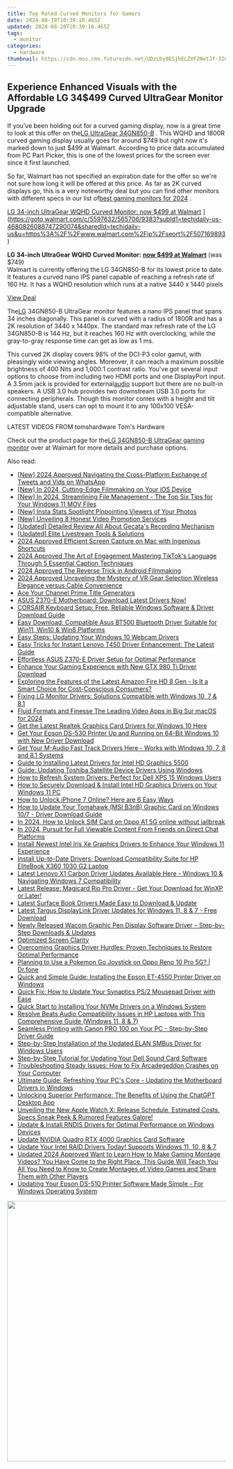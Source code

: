 ```yaml
---
title: Top Rated Curved Monitors for Gamers
date: 2024-08-19T10:39:16.465Z
updated: 2024-08-20T10:39:16.465Z
tags:
  - monitor
categories:
  - hardware
thumbnail: https://cdn.mos.cms.futurecdn.net/UDzLby9ESjhELZXF2NetJf-320-80.jpg
---
```


## Experience Enhanced Visuals with the Affordable LG 34$499 Curved UltraGear Monitor Upgrade

If you've been holding out for a curved gaming display, now is a great time to look at this offer on the[LG UltraGear 34GN850-B](https://goto.walmart.com/c/5597632/565706/9383?subId1=techidaily-us-1225800387363550634&sharedId=techidaily-us&u=https%3A%2F%2Fwww.walmart.com%2Fip%2Fseort%2F507169893) . This WQHD and 1800R curved gaming display usually goes for around $749 but right now it's marked down to just $499 at Walmart. According to price data accumulated from PC Part Picker, this is one of the lowest prices for the screen ever since it first launched.

 So far, Walmart has not specified an expiration date for the offer so we're not sure how long it will be offered at this price. As far as 2K curved displays go, this is a very noteworthy deal but you can find other monitors with different specs in our list of[best gaming monitors for 2024](https://tools.techidaily.com) .

[LG 34-inch UltraGear WQHD Curved Monitor: now $499 at Walmart](https://cdn.mos.cms.futurecdn.net/AFeHS9cCn2hrSRfhG47a46-200-100.jpg "LG 34-inch UltraGear WQHD Curved Monitor: now $499 at Walmart") ](https://goto.walmart.com/c/5597632/565706/9383?subId1=techidaily-us-4680826088747290074&sharedId=techidaily-us&u=https%3A%2F%2Fwww.walmart.com%2Fip%2Fseort%2F507169893)

**LG 34-inch UltraGear WQHD Curved Monitor:** [**now $499 at Walmart**](https://goto.walmart.com/c/5597632/565706/9383?subId1=techidaily-us-1245930175967706523&sharedId=techidaily-us&u=https%3A%2F%2Fwww.walmart.com%2Fip%2Fseort%2F507169893) (was $749)  
 Walmart is currently offering the LG 34GN850-B for its lowest price to date. It features a curved nano IPS panel capable of reaching a refresh rate of 160 Hz. It has a WQHD resolution which runs at a native 3440 x 1440 pixels

[View Deal](https://goto.walmart.com/c/5597632/565706/9383?subId1=techidaily-us-4680826088747290074&sharedId=techidaily-us&u=https%3A%2F%2Fwww.walmart.com%2Fip%2Fseort%2F507169893)

 The[LG](https://tools.techidaily.com) 34GN850-B UltraGear monitor features a nano IPS panel that spans 34 inches diagonally. This panel is curved with a radius of 1800R and has a 2K resolution of 3440 x 1440px. The standard max refresh rate of the LG 34GN850-B is 144 Hz, but it reaches 160 Hz with overclocking, while the gray-to-gray response time can get as low as 1 ms.

 This curved 2K display covers 98% of the DCI-P3 color gamut, with pleasingly wide viewing angles. Moreover, it can reach a maximum possible brightness of 400 Nits and 1,000:1 contrast ratio. You've got several input options to choose from including two HDMI ports and one DisplayPort input. A 3.5mm jack is provided for external[audio](https://tools.techidaily.com) support but there are no built-in speakers. A USB 3.0 hub provides two downstream USB 3.0 ports for connecting peripherals. Though this monitor comes with a height and tilt adjustable stand, users can opt to mount it to any 100x100 VESA-compatible alternative.

 LATEST VIDEOS FROM tomshardware Tom's Hardware

 Check out the product page for the[LG 34GN850-B UltraGear gaming monitor](https://goto.walmart.com/c/5597632/565706/9383?subId1=techidaily-us-8708533833740084855&sharedId=techidaily-us&u=https%3A%2F%2Fwww.walmart.com%2Fip%2Fseort%2F507169893) over at Walmart for more details and purchase options.

<ins class="adsbygoogle"
     style="display:block"
     data-ad-format="autorelaxed"
     data-ad-client="ca-pub-7571918770474297"
     data-ad-slot="1223367746"></ins>



<ins class="adsbygoogle"
     style="display:block"
     data-ad-client="ca-pub-7571918770474297"
     data-ad-slot="8358498916"
     data-ad-format="auto"
     data-full-width-responsive="true"></ins>

<span class="atpl-alsoreadstyle">Also read:</span>
<div><ul>
<li><a href="https://twitter-videos.techidaily.com/new-2024-approved-navigating-the-cross-platform-exchange-of-tweets-and-vids-on-whatsapp/"><u>[New] 2024 Approved  Navigating the Cross-Platform Exchange of Tweets and Vids on WhatsApp</u></a></li>
<li><a href="https://screen-activity-recording.techidaily.com/new-in-2024-cutting-edge-filmmaking-on-your-ios-device/"><u>[New] In 2024, Cutting-Edge Filmmaking on Your iOS Device</u></a></li>
<li><a href="https://screen-sharing-recording.techidaily.com/new-in-2024-streamlining-file-management-the-top-six-tips-for-your-windows-11-mov-files/"><u>[New] In 2024, Streamlining File Management - The Top Six Tips for Your Windows 11 MOV Files</u></a></li>
<li><a href="https://instagram-clips.techidaily.com/new-insta-stats-spotlight-pinpointing-viewers-of-your-photos/"><u>[New] Insta Stats Spotlight  Pinpointing Viewers of Your Photos</u></a></li>
<li><a href="https://facebook-video-share.techidaily.com/new-unveiling-8-honest-video-promotion-services/"><u>[New] Unveiling 8 Honest Video Promotion Services</u></a></li>
<li><a href="https://screen-mirroring-recording.techidaily.com/updated-detailed-review-all-about-gecatas-recording-mechanism/"><u>[Updated] Detailed Review  All About Gecata's Recording Mechanism</u></a></li>
<li><a href="https://fox-boxes.techidaily.com/updated-elite-livestream-tools-and-solutions/"><u>[Updated] Elite Livestream Tools & Solutions</u></a></li>
<li><a href="https://screen-sharing-recording.techidaily.com/2024-approved-efficient-screen-capture-on-mac-with-ingenious-shortcuts/"><u>2024 Approved  Efficient Screen Capture on Mac with Ingenious Shortcuts</u></a></li>
<li><a href="https://tiktok-video-recordings.techidaily.com/2024-approved-the-art-of-engagement-mastering-tiktoks-language-through-5-essential-caption-techniques/"><u>2024 Approved  The Art of Engagement  Mastering TikTok's Language Through 5 Essential Caption Techniques</u></a></li>
<li><a href="https://some-skills.techidaily.com/2024-approved-the-reverse-trick-in-android-filmmaking/"><u>2024 Approved  The Reverse Trick in Android Filmmaking</u></a></li>
<li><a href="https://some-guidance.techidaily.com/2024-approved-unraveling-the-mystery-of-vr-gear-selection-wireless-elegance-versus-cable-convenience/"><u>2024 Approved  Unraveling the Mystery of VR Gear Selection  Wireless Elegance versus Cable Convenience</u></a></li>
<li><a href="https://extra-lessons.techidaily.com/ace-your-channel-prime-title-generators/"><u>Ace Your Channel  Prime Title Generators</u></a></li>
<li><a href="https://hardware-help.techidaily.com/1722975049188-asus-z370-e-motherboard-download-latest-drivers-now/"><u>ASUS Z370-E Motherboard: Download Latest Drivers Now!</u></a></li>
<li><a href="https://hardware-help.techidaily.com/corsair-keyboard-setup-free-reliable-windows-software-and-driver-download-guide/"><u>CORSAIR Keyboard Setup: Free, Reliable Windows Software & Driver Download Guide</u></a></li>
<li><a href="https://hardware-help.techidaily.com/easy-download-compatible-asus-bt500-bluetooth-driver-suitable-for-win11-win10-and-win8-platforms/"><u>Easy Download: Compatible Asus BT500 Bluetooth Driver Suitable for Win11, Win10 & Win8 Platforms</u></a></li>
<li><a href="https://hardware-help.techidaily.com/easy-steps-updating-your-windows-10-webcam-drivers/"><u>Easy Steps: Updating Your Windows 10 Webcam Drivers</u></a></li>
<li><a href="https://hardware-help.techidaily.com/easy-tricks-for-instant-lenovo-t450-driver-enhancement-the-latest-guide/"><u>Easy Tricks for Instant Lenovo T450 Driver Enhancement: The Latest Guide</u></a></li>
<li><a href="https://hardware-help.techidaily.com/effortless-asus-z370-e-driver-setup-for-optimal-performance/"><u>Effortless ASUS Z370-E Driver Setup for Optimal Performance</u></a></li>
<li><a href="https://hardware-help.techidaily.com/enhance-your-gaming-experience-with-new-gtx-980-ti-driver-download/"><u>Enhance Your Gaming Experience with New GTX 980 Ti Driver Download</u></a></li>
<li><a href="https://buynow-reviews.techidaily.com/exploring-the-features-of-the-latest-amazon-fire-hd-8-gen-is-it-a-smart-choice-for-cost-conscious-consumers/"><u>Exploring the Features of the Latest Amazon Fire HD 8 Gen - Is It a Smart Choice for Cost-Conscious Consumers?</u></a></li>
<li><a href="https://hardware-help.techidaily.com/fixing-lg-monitor-drivers-solutions-compatible-with-windows-10-7-and-81/"><u>Fixing LG Monitor Drivers: Solutions Compatible with Windows 10, 7 & 8.1</u></a></li>
<li><a href="https://some-techniques.techidaily.com/fluid-formats-and-finesse-the-leading-video-apps-in-big-sur-macos-for-2024/"><u>Fluid Formats and Finesse  The Leading Video Apps in Big Sur macOS for 2024</u></a></li>
<li><a href="https://hardware-help.techidaily.com/get-the-latest-realtek-graphics-card-drivers-for-windows-10-here/"><u>Get the Latest Realtek Graphics Card Drivers for Windows 10 Here</u></a></li>
<li><a href="https://hardware-help.techidaily.com/get-your-epson-ds-530-printer-up-and-running-on-64-bit-windows-10-with-new-driver-download/"><u>Get Your Epson DS-530 Printer Up and Running on 64-Bit Windows 10 with New Driver Download</u></a></li>
<li><a href="https://hardware-help.techidaily.com/get-your-m-audio-fast-track-drivers-here-works-with-windows-10-7-8-and-81-systems/"><u>Get Your M-Audio Fast Track Drivers Here - Works with Windows 10, 7, 8 and 8.1 Systems</u></a></li>
<li><a href="https://hardware-help.techidaily.com/guide-to-installing-latest-drivers-for-intel-hd-graphics-5500/"><u>Guide to Installing Latest Drivers for Intel HD Graphics 5500</u></a></li>
<li><a href="https://hardware-help.techidaily.com/guide-updating-toshiba-satellite-device-drivers-using-windows/"><u>Guide: Updating Toshiba Satellite Device Drivers Using Windows</u></a></li>
<li><a href="https://hardware-help.techidaily.com/how-to-refresh-system-drivers-perfect-for-dell-xps-15-windows-users/"><u>How to Refresh System Drivers: Perfect for Dell XPS 15 Windows Users</u></a></li>
<li><a href="https://hardware-help.techidaily.com/how-to-securely-download-and-install-intel-hd-graphics-drivers-on-your-windows-11-pc/"><u>How to Securely Download & Install Intel HD Graphics Drivers on Your Windows 11 PC</u></a></li>
<li><a href="https://sim-unlock.techidaily.com/how-to-unlock-iphone-7-online-here-are-6-easy-ways-by-drfone-ios/"><u>How to Unlock iPhone 7 Online? Here are 6 Easy Ways</u></a></li>
<li><a href="https://hardware-help.techidaily.com/how-to-update-your-tomahawk-msi-b3nb-graphic-card-on-windows-107-driver-download-guide/"><u>How to Update Your Tomahawk (MSI B3nB) Graphic Card on Windows 10/7 - Driver Download Guide</u></a></li>
<li><a href="https://sim-unlock.techidaily.com/in-2024-how-to-unlock-sim-card-on-oppo-a1-5g-online-without-jailbreak-by-drfone-android/"><u>In 2024, How to Unlock SIM Card on Oppo A1 5G online without jailbreak</u></a></li>
<li><a href="https://facebook-videos.techidaily.com/in-2024-pursuit-for-full-viewable-content-from-friends-on-direct-chat-platforms/"><u>In 2024, Pursuit for Full Viewable Content From Friends on Direct Chat Platforms</u></a></li>
<li><a href="https://hardware-help.techidaily.com/install-newest-intel-iris-xe-graphics-drivers-to-enhance-your-windows-11-experience/"><u>Install Newest Intel Iris Xe Graphics Drivers to Enhance Your Windows 11 Experience</u></a></li>
<li><a href="https://hardware-help.techidaily.com/install-up-to-date-drivers-download-compatibility-suite-for-hp-elitebook-x360-1030-g2-laptop/"><u>Install Up-to-Date Drivers: Download Compatibility Suite for HP EliteBook X360 1030 G2 Laptop</u></a></li>
<li><a href="https://hardware-help.techidaily.com/latest-lenovo-x1-carbon-driver-updates-available-here-windows-10-and-navigating-windows-7-compatibility/"><u>Latest Lenovo X1 Carbon Driver Updates Available Here - Windows 10 & Navigating Windows 7 Compatibility</u></a></li>
<li><a href="https://hardware-help.techidaily.com/latest-release-magicard-rio-pro-driver-get-your-download-for-winxp-or-later/"><u>Latest Release: Magicard Rio Pro Driver - Get Your Download for WinXP or Later!</u></a></li>
<li><a href="https://hardware-help.techidaily.com/latest-surface-book-drivers-made-easy-to-download-and-update/"><u>Latest Surface Book Drivers Made Easy to Download & Update</u></a></li>
<li><a href="https://hardware-help.techidaily.com/latest-targus-displaylink-driver-updates-for-windows-11-8-and-7-free-download/"><u>Latest Targus DisplayLink Driver Updates for Windows 11, 8 & 7 - Free Download</u></a></li>
<li><a href="https://hardware-help.techidaily.com/newly-released-wacom-graphic-pen-display-software-driver-step-by-step-downloads-and-updates/"><u>Newly Released Wacom Graphic Pen Display Software Driver – Step-by-Step Downloads & Updates</u></a></li>
<li><a href="https://network-issues.techidaily.com/optimized-screen-clarity/"><u>Optimized Screen Clarity</u></a></li>
<li><a href="https://hardware-help.techidaily.com/overcoming-graphics-driver-hurdles-proven-techniques-to-restore-optimal-performance/"><u>Overcoming Graphics Driver Hurdles: Proven Techniques to Restore Optimal Performance</u></a></li>
<li><a href="https://android-pokemon-go.techidaily.com/planning-to-use-a-pokemon-go-joystick-on-oppo-reno-10-pro-5g-drfone-by-drfone-virtual-android/"><u>Planning to Use a Pokemon Go Joystick on Oppo Reno 10 Pro 5G? | Dr.fone</u></a></li>
<li><a href="https://hardware-help.techidaily.com/quick-and-simple-guide-installing-the-epson-et-4550-printer-driver-on-windows/"><u>Quick and Simple Guide: Installing the Epson ET-4550 Printer Driver on Windows</u></a></li>
<li><a href="https://hardware-help.techidaily.com/quick-fix-how-to-update-your-synaptics-ps2-mousepad-driver-with-ease/"><u>Quick Fix: How to Update Your Synaptics PS/2 Mousepad Driver with Ease</u></a></li>
<li><a href="https://hardware-help.techidaily.com/quick-start-to-installing-your-nvme-drivers-on-a-windows-system/"><u>Quick Start to Installing Your NVMe Drivers on a Windows System</u></a></li>
<li><a href="https://hardware-help.techidaily.com/resolve-beats-audio-compatibility-issues-in-hp-laptops-with-this-comprehensive-guide-windows-11-8-and-7/"><u>Resolve Beats Audio Compatibility Issues in HP Laptops with This Comprehensive Guide (Windows 11, 8 & 7)</u></a></li>
<li><a href="https://hardware-help.techidaily.com/seamless-printing-with-canon-pro-100-on-your-pc-step-by-step-driver-guide/"><u>Seamless Printing with Canon PRO 100 on Your PC - Step-by-Step Driver Guide</u></a></li>
<li><a href="https://hardware-help.techidaily.com/step-by-step-installation-of-the-updated-elan-smbus-driver-for-windows-users/"><u>Step-by-Step Installation of the Updated ELAN SMBus Driver for Windows Users</u></a></li>
<li><a href="https://hardware-help.techidaily.com/step-by-step-tutorial-for-updating-your-dell-sound-card-software/"><u>Step-by-Step Tutorial for Updating Your Dell Sound Card Software</u></a></li>
<li><a href="https://program-issues.techidaily.com/troubleshooting-steady-issues-how-to-fix-arcadegeddon-crashes-on-your-computer/"><u>Troubleshooting Steady Issues: How to Fix Arcadegeddon Crashes on Your Computer</u></a></li>
<li><a href="https://hardware-help.techidaily.com/ultimate-guide-refreshing-your-pcs-core-updating-the-motherboard-drivers-in-windows/"><u>Ultimate Guide: Refreshing Your PC's Core - Updating the Motherboard Drivers in Windows</u></a></li>
<li><a href="https://tech-revival.techidaily.com/unlocking-superior-performance-the-benefits-of-using-the-chatgpt-desktop-app/"><u>Unlocking Superior Performance: The Benefits of Using the ChatGPT Desktop App</u></a></li>
<li><a href="https://tech-recovery.techidaily.com/unveiling-the-new-apple-watch-x-release-schedule-estimated-costs-specs-sneak-peek-and-rumored-features-galore/"><u>Unveiling the New Apple Watch X: Release Schedule, Estimated Costs, Specs Sneak Peek & Rumored Features Galore!</u></a></li>
<li><a href="https://hardware-help.techidaily.com/update-and-install-rndis-drivers-for-optimal-performance-on-windows-devices/"><u>Update & Install RNDIS Drivers for Optimal Performance on Windows Devices</u></a></li>
<li><a href="https://hardware-help.techidaily.com/update-nvidia-quadro-rtx-4000-graphics-card-software/"><u>Update NVIDIA Quadro RTX 4000 Graphics Card Software</u></a></li>
<li><a href="https://hardware-help.techidaily.com/update-your-intel-raid-drivers-today-supports-windows-11-10-8-and-7/"><u>Update Your Intel RAID Drivers Today! Supports Windows 11, 10, 8 & 7</u></a></li>
<li><a href="https://ai-video-editing.techidaily.com/updated-2024-approved-want-to-learn-how-to-make-gaming-montage-videos-you-have-come-to-the-right-place-this-guide-will-teach-you-all-you-need-to-know-to-cre/"><u>Updated 2024 Approved Want to Learn How to Make Gaming Montage Videos? You Have Come to the Right Place. This Guide Will Teach You All You Need to Know to Create Montages of Video Games and Share Them with Other Players</u></a></li>
<li><a href="https://hardware-help.techidaily.com/updating-your-epson-ds-510-printer-software-made-simple-for-windows-operating-system/"><u>Updating Your Epson DS-510 Printer Software Made Simple - For Windows Operating System</u></a></li>
</ul></div>

<!-- affiliate ads begin -->
<a href="https://appsumo.8odi.net/c/5597632/2068425/7443" target="_top" id="2068425"><img src="//a.impactradius-go.com/display-ad/7443-2068425" border="0" alt="" width="1200" height="600"/></a><img height="0" width="0" src="https://appsumo.8odi.net/i/5597632/2068425/7443" style="position:absolute;visibility:hidden;" border="0" />
<!-- affiliate ads end -->